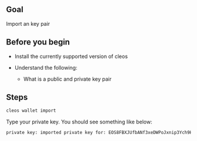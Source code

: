 ## Goal

Import an key pair

## Before you begin

* Install the currently supported version of cleos

* Understand the following:
  * What is a public and private key pair

## Steps

```bash
cleos wallet import
```

Type your private key. You should see something like below:

```bash
private key: imported private key for: EOS8FBXJUfbANf3xeDWPoJxnip3Ych9HjzLBr1VaXRQFdkVAxwLE7
```